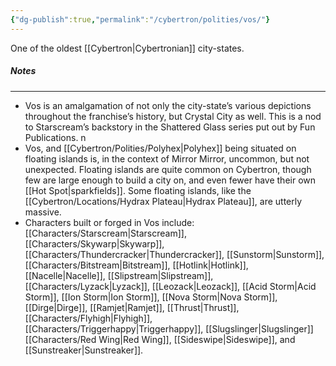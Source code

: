 ```yaml
---
{"dg-publish":true,"permalink":"/cybertron/polities/vos/"}
---
```

  
One of the oldest [[Cybertron\|Cybertronian]] city-states. 
##### Notes
--- 
- Vos is an amalgamation of not only the city-state’s various depictions throughout the franchise’s history, but Crystal City as well. This is a nod to Starscream’s backstory in the Shattered Glass series put out by Fun Publications. n 
- Vos, and [[Cybertron/Polities/Polyhex\|Polyhex]] being situated on floating islands is, in the context of Mirror Mirror, uncommon, but not unexpected. Floating islands are quite common on Cybertron, though few are large enough to build a city on, and even fewer have their own [[Hot Spot\|sparkfields]]. Some floating islands, like the [[Cybertron/Locations/Hydrax Plateau\|Hydrax Plateau]], are utterly massive. 
- Characters built or forged in Vos include: [[Characters/Starscream\|Starscream]], [[Characters/Skywarp\|Skywarp]], [[Characters/Thundercracker\|Thundercracker]], [[Sunstorm\|Sunstorm]], [[Characters/Bitstream\|Bitstream]], [[Hotlink\|Hotlink]], [[Nacelle\|Nacelle]], [[Slipstream\|Slipstream]], [[Characters/Lyzack\|Lyzack]], [[Leozack\|Leozack]], [[Acid Storm\|Acid Storm]], [[Ion Storm\|Ion Storm]], [[Nova Storm\|Nova Storm]], [[Dirge\|Dirge]], [[Ramjet\|Ramjet]], [[Thrust\|Thrust]], [[Characters/Flyhigh\|Flyhigh]], [[Characters/Triggerhappy\|Triggerhappy]], [[Slugslinger\|Slugslinger]] [[Characters/Red Wing\|Red Wing]], [[Sideswipe\|Sideswipe]], and [[Sunstreaker\|Sunstreaker]].